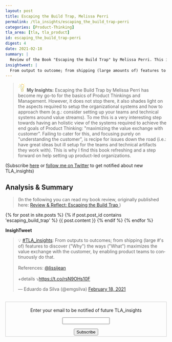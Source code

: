 ```yaml
---
layout: post
title: Escaping the Build Trap, Melissa Perri
permalink: /tla_insights/escaping_the_build_trap-perri
categories: [Product-Thinking]
tla_area: [tla, tla_product]
id: escaping_the_build_trap-perri
digest: 4
date: 2021-02-18
summary: |
  Review of the Book "Escaping the Build Trap" by Melissa Perri. This is one of my to-go resources to position Product Thinking and Product Management and all the core elements we must consider to set up product-led organizations for success.  
insightweet: |
  From output to outcome; from shipping (large amounts of) features to discover ("Why") the ways ("What") maximizes the value exchange with the customer, by enabling product teams to continuously do that.
---
```


> ![light](/assets/light-bulb.png) **My Insights:** Escaping the Build Trap by Melissa Perri has become my go-to for the basics of Product Thinkings and Management. However, it does not stop there, it also shades light on the aspects required to setup the organizational systems and how to approach them (e.g.: consider setting up your teams and technical systems around value streams). To me this is a very interesting step towards having an holistic view of the systems required to achieve the end goals of Product Thinking: "maximizing the value exchange with customer". Failing to cater for this, and focusing purely on "understanding the customer", is recipe for issues down the road (i.e.: have great ideas but ill setup for the teams and technical artifacts they work with). This is why I find this book refreshing and a step forward on help setting up product-led organizations.

(Subscribe <a href="https://tinyletter.com/tla_insights" target="_blank">here</a> or <a href="https://twitter.com/emgsilva">follow me on Twitter</a> to get notified about new TLA_insights)

## Analysis & Summary

> (In the following you can read my book review, originally published here: [Review & Reflect: Escaping the Build Trap
](https://esilva.net/articles/review-escaping_the_build_trap))

{% for post in site.posts %}
  {% if post.post_id contains 'escaping_build_trap' %}
  {{ post.content }}
  {% endif %}
{% endfor %}

**InsighTweet**

<blockquote class="twitter-tweet"><p lang="en" dir="ltr">💡 <a href="https://twitter.com/hashtag/TLA_insights?src=hash&amp;ref_src=twsrc%5Etfw">#TLA_insights</a>: From outputs to outcomes; from shipping (large #&#39;s of) features to discover (&quot;Why&quot;) the ways (&quot;What&quot;) maximizes the value exchange with the customer, by enabling product teams to continuously do that.<br><br>References: <a href="https://twitter.com/lissijean?ref_src=twsrc%5Etfw">@lissijean</a><br><br>+details ⤵️<a href="https://t.co/rsN9OHs10F">https://t.co/rsN9OHs10F</a></p>&mdash; Eduardo da Silva (@emgsilva) <a href="https://twitter.com/emgsilva/status/1362507145464406016?ref_src=twsrc%5Etfw">February 18, 2021</a></blockquote> <script async src="https://platform.twitter.com/widgets.js" charset="utf-8"></script>

<br>

<form style="border:1px solid #ccc;padding:3px;text-align:center;" action="https://tinyletter.com/tla_insights"
  method="post" target="popupwindow"
  onsubmit="window.open('https://tinyletter.com/tla_insights', 'popupwindow', 'scrollbars=yes,width=800,height=600');return true">
  <p><label for="tlemail">Enter your email to be notified of future TLA_insights</label></p>
  <p><input type="text" style="width:140px" name="email" id="tlemail" /></p><input type="hidden" value="1"
    name="embed" /><input type="submit" value="Subscribe" />
</form>
